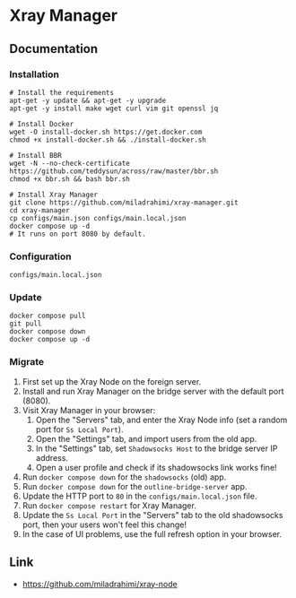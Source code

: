 # Xray Manager

## Documentation

### Installation

```shell
# Install the requirements
apt-get -y update && apt-get -y upgrade
apt-get -y install make wget curl vim git openssl jq

# Install Docker
wget -O install-docker.sh https://get.docker.com
chmod +x install-docker.sh && ./install-docker.sh

# Install BBR
wget -N --no-check-certificate https://github.com/teddysun/across/raw/master/bbr.sh
chmod +x bbr.sh && bash bbr.sh
```

```shell
# Install Xray Manager
git clone https://github.com/miladrahimi/xray-manager.git
cd xray-manager
cp configs/main.json configs/main.local.json
docker compose up -d
# It runs on port 8080 by default.
```

### Configuration

```shell
configs/main.local.json
```

### Update

``` shell
docker compose pull
git pull
docker compose down
docker compose up -d
```

### Migrate

1. First set up the Xray Node on the foreign server.
2. Install and run Xray Manager on the bridge server with the default port (8080).
3. Visit Xray Manager in your browser:
    1. Open the "Servers" tab, and enter the Xray Node info (set a random port for `Ss Local Port`).
    2. Open the "Settings" tab, and import users from the old app.
    3. In the "Settings" tab, set `Shadowsocks Host` to the bridge server IP address.
    4. Open a user profile and check if its shadowsocks link works fine!
5. Run `docker compose down` for the `shadowsocks` (old) app.
6. Run `docker compose down` for the `outline-bridge-server` app.
7. Update the HTTP port to `80` in the `configs/main.local.json` file.
9. Run `docker compose restart` for Xray Manager.
10. Update the `Ss Local Port` in the "Servers" tab to the old shadowsocks port, then your users won't feel this change!
11. In the case of UI problems, use the full refresh option in your browser.

## Link

* https://github.com/miladrahimi/xray-node
